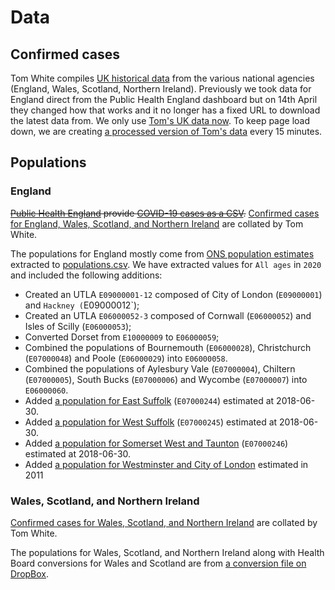 # Data

## Confirmed cases

Tom White compiles [UK historical data](https://github.com/tomwhite/covid-19-uk-data) from the various national agencies (England, Wales, Scotland, Northern Ireland). Previously we took data for England direct from the Public Health England dashboard but on 14th April they changed how that works and it no longer has a fixed URL to download the latest data from. We only use [Tom's UK data now](https://github.com/tomwhite/covid-19-uk-data/blob/master/data/covid-19-cases-uk.csv). To keep page load down, we are creating [a processed version of Tom's data](utla.json) every 15 minutes.

## Populations

### England

~~[Public Health England](https://www.gov.uk/government/publications/covid-19-track-coronavirus-cases) provide [COVID-19 cases as a CSV](https://www.arcgis.com/home/item.html?id=b684319181f94875a6879bbc833ca3a6).~~ [Confirmed cases for England, Wales, Scotland, and Northern Ireland](https://github.com/tomwhite/covid-19-uk-data/blob/master/data/covid-19-cases-uk.csv) are collated by Tom White.

The populations for England mostly come from [ONS population estimates](https://www.ons.gov.uk/peoplepopulationandcommunity/populationandmigration/populationprojections/datasets/localauthoritiesinenglandtable2) extracted to [populations.csv](populations.csv). We have extracted values for `All ages` in `2020` and included the following additions:

* Created an UTLA `E09000001-12` composed of City of London (`E09000001`) and `Hackney (`E09000012`);
* Created an UTLA `E06000052-3` composed of Cornwall (`E06000052`) and Isles of Scilly (`E06000053`);
* Converted Dorset from `E10000009` to `E06000059`;
* Combined the populations of Bournemouth (`E06000028`), Christchurch (`E07000048`) and Poole (`E06000029`) into `E06000058`.
* Combined the populations of Aylesbury Vale (`E07000004`), Chiltern (`E07000005`), South Bucks (`E07000006`) and Wycombe (`E07000007`) into `E06000060`.
* Added [a population for East Suffolk](https://www.citypopulation.de/en/uk/eastofengland/admin/E07000244__east_suffolk/) (`E07000244`) estimated at 2018-06-30.
* Added [a population for West Suffolk](https://www.citypopulation.de/en/uk/admin/suffolk/E07000245__west_suffolk/) (`E07000245`) estimated at 2018-06-30.
* Added [a population for Somerset West and Taunton](https://www.citypopulation.de/en/uk/admin/somerset/E07000246__somerset_west_and_taunton/) (`E07000246`) estimated at 2018-06-30.
* Added [a population for Westminster and City of London](https://en.wikipedia.org/wiki/Cities_of_London_and_Westminster_%28UK_Parliament_constituency%29) estimated in 2011

### Wales, Scotland, and Northern Ireland

[Confirmed cases for Wales, Scotland, and Northern Ireland](https://github.com/tomwhite/covid-19-uk-data/blob/master/data/covid-19-cases-uk.csv) are collated by Tom White.

The populations for Wales, Scotland, and Northern Ireland along with Health Board conversions for Wales and Scotland are from [a conversion file on DropBox](https://www.dropbox.com/s/s2en5rf72zpdbag/Health%20Board%20to%20LA%20Look%20Up.xlsx?dl=0).
